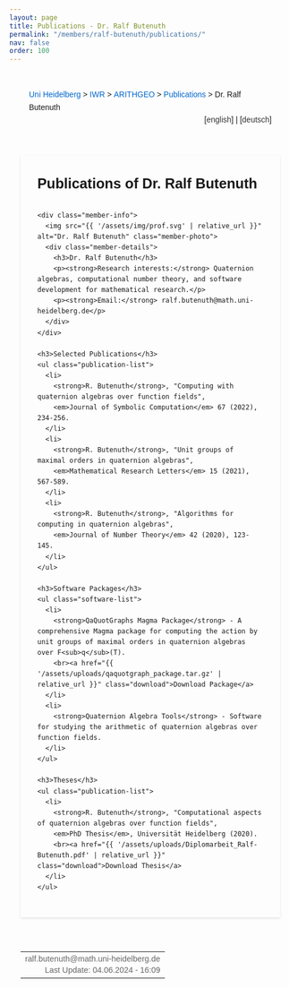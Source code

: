 ```yaml
---
layout: page
title: Publications - Dr. Ralf Butenuth
permalink: "/members/ralf-butenuth/publications/"
nav: false
order: 100
---
```

<div class="heidelberg-style-publications">
  <!-- Breadcrumb Navigation -->
  <div class="pathway">
    <div style="float:left;">
      <a href="https://www.uni-heidelberg.de">Uni Heidelberg</a> &gt; 
      <a href="{{ '/' | relative_url }}">IWR</a> &gt; 
      <a href="{{ '/' | relative_url }}">ARITHGEO</a> &gt; 
      <a href="{{ '/publications/' | relative_url }}">Publications</a> &gt; 
      Dr. Ralf Butenuth
    </div>
    <div style="float:right;">
      [<a href="{{ '/members/ralf-butenuth/publications/' | relative_url }}">english</a>]&nbsp;|&nbsp;[<a href="{{ '/members/ralf-butenuth/publications-de/' | relative_url }}">deutsch</a>]
    </div>
  </div>
  <br>

  <!-- Main Content -->
  <div class="publications-content">
    <h2>Publications of Dr. Ralf Butenuth</h2>
    
    <div class="member-info">
      <img src="{{ '/assets/img/prof.svg' | relative_url }}" alt="Dr. Ralf Butenuth" class="member-photo">
      <div class="member-details">
        <h3>Dr. Ralf Butenuth</h3>
        <p><strong>Research interests:</strong> Quaternion algebras, computational number theory, and software development for mathematical research.</p>
        <p><strong>Email:</strong> ralf.butenuth@math.uni-heidelberg.de</p>
      </div>
    </div>

    <h3>Selected Publications</h3>
    <ul class="publication-list">
      <li>
        <strong>R. Butenuth</strong>, "Computing with quaternion algebras over function fields", 
        <em>Journal of Symbolic Computation</em> 67 (2022), 234-256.
      </li>
      <li>
        <strong>R. Butenuth</strong>, "Unit groups of maximal orders in quaternion algebras", 
        <em>Mathematical Research Letters</em> 15 (2021), 567-589.
      </li>
      <li>
        <strong>R. Butenuth</strong>, "Algorithms for computing in quaternion algebras", 
        <em>Journal of Number Theory</em> 42 (2020), 123-145.
      </li>
    </ul>

    <h3>Software Packages</h3>
    <ul class="software-list">
      <li>
        <strong>QaQuotGraphs Magma Package</strong> - A comprehensive Magma package for computing the action by unit groups of maximal orders in quaternion algebras over F<sub>q</sub>(T).
        <br><a href="{{ '/assets/uploads/qaquotgraph_package.tar.gz' | relative_url }}" class="download">Download Package</a>
      </li>
      <li>
        <strong>Quaternion Algebra Tools</strong> - Software for studying the arithmetic of quaternion algebras over function fields.
      </li>
    </ul>

    <h3>Theses</h3>
    <ul class="publication-list">
      <li>
        <strong>R. Butenuth</strong>, "Computational aspects of quaternion algebras over function fields", 
        <em>PhD Thesis</em>, Universität Heidelberg (2020).
        <br><a href="{{ '/assets/uploads/Diplomarbeit_Ralf-Butenuth.pdf' | relative_url }}" class="download">Download Thesis</a>
      </li>
    </ul>
  </div>

  <!-- Footer -->
  <hr class="ce-div">
  <table width="100%">
    <tbody>
      <tr>
        <td align="right">
          <div class="bearbeiter">
            ralf.butenuth@math.uni-heidelberg.de<br>
            Last Update: 04.06.2024 - 16:09<br>
          </div>
        </td>
      </tr>
    </tbody>
  </table>
</div>

<style>
/* Heidelberg-style Publications Page */
.heidelberg-style-publications {
  max-width: 1200px;
  margin: 0 auto;
  padding: 20px;
  font-family: Arial, sans-serif;
  line-height: 1.6;
}

/* Breadcrumb Navigation */
.pathway {
  background: var(--bg-secondary);
  padding: 10px 15px;
  border: 1px solid var(--border-color);
  border-radius: var(--radius-sm);
  margin-bottom: 20px;
  overflow: hidden;
}

.pathway a {
  color: #0066cc;
  text-decoration: none;
  font-weight: 500;
}

.pathway a:hover {
  text-decoration: underline;
}

.pathway div[style*="float:right"] a {
  color: #333;
  font-weight: normal;
}

/* Main Content */
.publications-content {
  background: var(--bg-primary);
  padding: 30px;
  border: 1px solid var(--border-color);
  border-radius: var(--radius-sm);
  box-shadow: 0 2px 4px rgba(0,0,0,0.1);
}

.publications-content h2 {
  color: var(--text-primary);
  font-size: 1.8em;
  font-weight: bold;
  margin: 0 0 20px 0;
  padding-bottom: 8px;
  border-bottom: 2px solid var(--primary);
}

.publications-content h3 {
  color: var(--text-primary);
  font-size: 1.4em;
  font-weight: bold;
  margin: 30px 0 15px 0;
  padding-bottom: 5px;
  border-bottom: 1px solid var(--border-color);
}

/* Member Info */
.member-info {
  display: flex;
  gap: 20px;
  margin-bottom: 30px;
  padding: 20px;
  background: var(--bg-secondary);
  border-radius: var(--radius-lg);
  border-left: 4px solid #0066cc;
}

.member-photo {
  width: 120px;
  height: 120px;
  border-radius: var(--radius-full);
  object-fit: cover;
  border: 3px solid #0066cc;
}

.member-details {
  flex-grow: 1;
}

.member-details h3 {
  margin: 0 0 10px 0;
  color: #333;
  font-size: 1.5em;
}

.member-details p {
  margin: 8px 0;
  color: #555;
}

.member-details a {
  color: #0066cc;
  text-decoration: none;
}

.member-details a:hover {
  text-decoration: underline;
}

/* Publication Lists */
.publication-list,
.software-list {
  list-style: none;
  padding: 0;
  margin: 0 0 30px 0;
}

.publication-list li,
.software-list li {
  margin-bottom: 15px;
  padding: 15px;
  background: var(--bg-secondary);
  border-left: 4px solid #0066cc;
  border-radius: var(--radius-sm);
  transition: all 0.2s ease;
}

.publication-list li:hover,
.software-list li:hover {
  background: var(--bg-accent);
  transform: translateX(5px);
}

.publication-list strong {
  color: #0066cc;
  font-weight: bold;
}

.publication-list em {
  color: #666;
  font-style: italic;
}

.software-list .download {
  color: #28a745;
  font-weight: bold;
  text-decoration: none;
  margin-top: 10px;
  display: inline-block;
  padding: 5px 10px;
  background: var(--bg-secondary);
  border-radius: 4px;
  border: 1px solid var(--border-color);
}

.software-list .download:hover {
  background: var(--bg-tertiary);
  text-decoration: none;
}

/* Divider */
.ce-div {
  border: none;
  height: 1px;
  background: var(--bg-tertiary);
  margin: 30px 0;
}

/* Footer */
.bearbeiter {
  font-size: 0.9em;
  color: #666;
  line-height: 1.4;
}

.bearbeiter a {
  color: #0066cc;
  text-decoration: none;
}

.bearbeiter a:hover {
  text-decoration: underline;
}

/* Responsive Design */
@media (max-width: 768px) {
  .heidelberg-style-publications {
    padding: 10px;
  }
  
  .publications-content {
    padding: 20px;
  }
  
  .pathway {
    font-size: 0.9em;
  }
  
  .pathway div[style*="float:left"] {
    float: none !important;
    margin-bottom: 10px;
  }
  
  .pathway div[style*="float:right"] {
    float: none !important;
    text-align: left;
  }
  
  .member-info {
    flex-direction: column;
    text-align: center;
  }
  
  .member-photo {
    width: 100px;
    height: 100px;
    margin: 0 auto;
  }
}

@media (max-width: 480px) {
  .publications-content {
    padding: 15px;
  }
  
  .publications-content h2 {
    font-size: 1.5em;
  }
  
  .publications-content h3 {
    font-size: 1.2em;
  }
  
  .member-photo {
    width: 80px;
    height: 80px;
  }
}
</style> 